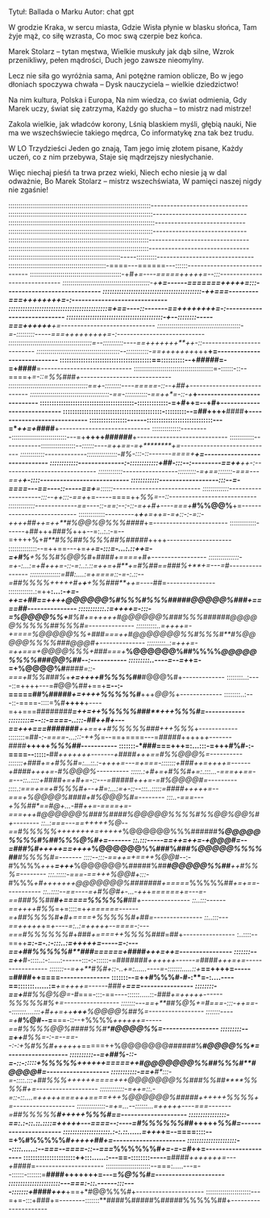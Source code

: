 Tytuł: Ballada o Marku 
Autor: chat gpt 

W grodzie Kraka, w sercu miasta,
Gdzie Wisła płynie w blasku słońca,
Tam żyje mąż, co siłę wzrasta,
Co moc swą czerpie bez końca.

Marek Stolarz – tytan męstwa,
Wielkie muskuły jak dąb silne,
Wzrok przenikliwy, pełen mądrości,
Duch jego zawsze nieomylny.

Lecz nie siła go wyróżnia sama,
Ani potężne ramion oblicze,
Bo w jego dłoniach spoczywa chwała –
Dysk nauczyciela – wielkie dziedzictwo!

Na nim kultura, Polska i Europa,
Na nim wiedza, co świat odmienia,
Gdy Marek uczy, świat się zatrzyma,
Każdy go słucha – to mistrz nad mistrze!

Zakola wielkie, jak władców korony,
Lśnią blaskiem myśli, głębią nauki,
Nie ma we wszechświecie takiego mędrca,
Co informatykę zna tak bez trudu.

W LO Trzydzieści Jeden go znają,
Tam jego imię złotem pisane,
Każdy uczeń, co z nim przebywa,
Staje się mądrzejszy niesłychanie.

Więc niechaj pieśń ta trwa przez wieki,
Niech echo niesie ją w dal odważnie,
Bo Marek Stolarz – mistrz wszechświata,
W pamięci naszej nigdy nie zgaśnie!

::::::::::::::::::::::::::::::::::::::::::::::::::::::::::::::::::::::------------------------------
:::::::::::::::::::::::::::::::::::::::::::::::::::::::::::::::::::::::-----------------------------
::::::::::::::::::::::::::::::::::::::::::::::::::::::::::::::::::::::::----------------------------
:::::::::::::::::::::::::::::::::::::::::::::::::::::::::::::::::::::::-----------------------------
:::::::::::::::::::::::::::::::::::::::::::::::::::::::::::::::::::::-------------------------------
:::::::::::::::::::::::::::::::::::::::::::::::::::::::::::::::::::::-------------------------------
:::::::::::::::::::::::::::::::::::::::::::::::::::::::-----::::::::::------------------------------
::::::::::::::::::::::::::::::::::::::::::::::::-====---======---::::::-----------------------------
:::::::::::::::::::::::::::::::::::::::::::::-+*#+=----=====+++++=--:::-----------------------------
:::::::::::::::::::::::::::::::::::::::::::-+**+=------=======+++++=:::-----------------------------
::::::::::::::::::::::::::::::::::::::::::-++===---------===++++++++=-:-----------------------------
::::::::::::::::::::::::::::::::::::::::::=+==----::-------==++++++++=-:----------------------------
:::::::::::::::::::::::::::::::::::::::::-+--::::::::-----===++++++**+=-----------------------------
:::::::::::::::::::::::::::::::::::::::::-=-:::::::::-----===+++++++++=-:---------------------------
:::::::::::::::::::::::::::::::::::::::::=--::::::::::----==+++++++**++-::--------------------------
:::::::::::::::::::::::::::::::::::::::::--:::::::::::-==+++++++*+++**+=----------------------------
:::::::::::::::::::::::::::::::::::::::==::::::::::--+*#####*=-=+####**=----------------------------
:::::::::::::::::::::::::::::::::::::::=-::::::-::--====+***=-::=*%%###+----------------------------
:::::::::::::::::::::::::::::::::::::::==+-::::::::----=====-::--+*##**+----------------------------
:::::::::::::::::::::::::::::::::::::::-==-:::::::::::-==++*=-::-+*****+----------------------------
::::::::::::::::::::::::::::::::::::::::-:::::::::::::-=+*#*++=--+*#***+----------------------------
::::::::::::::::::::::::::::::::::::::::::-:::::::::--=*##*++++**####**+----------------------------
::::::::::::::::------::::::::::::::::::::::::::::---=****++=+***####**+----------------------------
::::::::::::::---------:::::::::::::::::::::::::::---=+**++++*######***+----------------------------
::::::::::::------------:::::::::::::::::-*-::::::----=++==-=+********+=----------------------------
::::::::::::-------------:::::::::::::::-#%-:::-::-------====+*******+=-----------------------------
::::::::::::--------------:-::::::::::::+##-:::--:---------==++****++-:-----------------------------
::::::::::::-----------------:::::::::-=+*==:::::::-===---==+******+-::::---------------------------
::::::::::::------------------:::--=-====---==----::-----==+******=::::::---------------------------
:::::::::::::--------------------:::--++:::-==+*+=-----====++****%%*=--::---------------------------
:::::::::::::-------------==----::-==:--:-::-=++*#*+----===+***#%%@@%**+=---------------------------
:::::::::::::---------+***+**+=++=-=+::-:-=::-++++*##*++=++**#%@@%@%%%####*+=-----------------------
:::::::::::::------+##+++*###%*+++--=:..:.:-=--=++++%+*#**#%%##%%%%##%#####*++++--------------------
::::::::::::::--=++==---+=*++**=-:::=-...:.::++=-=+#%**+%%%#%@@%#*+####****+====+#+-----------------
:::::::::::::::-=+-:...:=+*#*+++=-::-=:..:.::=+*+=+#**+=#%#****#*==###%*+**+=---=*#*----------------
:::::::::::::::=##:....:=+****====::-=-:.::--=##%%%%+++++*#+**+**+*%%###**++=----*##=---------------
::::::::::::.:=++**:...:-*****+=-++=+##*==++++*@@@@@@%#%%%#%%%#####@@@@@%###+====*##*---------------
:::::::::::.:=++++=-:::-=%@@@@%%*+***#%#+=+++++#@@@@@@%###%%%######@@@@@%%%%%##**%%%#=--------------
::::::::::..=++++=-+====*%@@@@@%%*+**###*===++*#@@@@@@@%%#%%%#****#%@@@@@%%%%##*#@@@#+--------------
:::::::::..:=+++=-=++===+*@@@@%%%**+*###*===+***%@@@@@@%##%%%%******@@@@@%%%%##*#@@%##--:-----------
:::::::::..----=--=+*+=-=+%@@@@%#**####*=::-===+#%%###%*+*****+=++++#%%%%#***#**#@@@%#+-------------
::::::::..:----::=++++---=#@@%##+==+**=--:-=====##%#####******+=++++*%%%%%#***+++*@@%*+-------------
::::::::..:---::-====-::::=%#**++++**+----=++===########*******=++=++%%%%%###**+++%%%#*=------------
:::::::::*=--::-====-..:::-##**++#**+---==+++===*#######*******++==++#%%%%%###*+++*%%%*+------------
::::::::=##*-:-====-...:::-***++*%*=--==+====---=*#####*+++++*+-------*####**+++++*%%%##*-----------
:::::::-*###===+++=:...:::-=+++#%#-:-====--:::::-**##***+++++++-------+####*++*+==#%%@@@%=----------
:::::::+###+=+#%%#=:...::.:-++++=---=+===-:::::::+**###*++=++++=------+####*++++=-*#%@@@%*----------
:::::.:+*#+=+*#%%#+=:.:::...-===++==-=---::..::::+**####*+=+#*+=-::---=#####*+++=-=#%@@@@#=---------
::::.:===+==+#%%%#+--+#=:...:=***+-::--:::..:::::=**####*+++*++=--===+*%@@@@%####*+#%@@@%#*=--------
:::..-===---+*%%##*==#@+...-##**++=-====+=-===+++#@@@@@@%###%###******#%@@@@@%%%%#%%@@%@@%#+--------
::..:===---==+*+++*+*%@*--==#%%%%%++++++++=+++++*%@@@@@@%%%######******%@@@@@%%%%#%##%%%@%#+=-------
::.:::-----==++=++=-+@@@#=--=###%#+++*+**+==++++*%@@@@@@%%###%###******%@@@@@%%%%##**#%%%%#*=-------
::::--:::-==++=+==++%@@#*--:-#%%%%*++*+***=+++***%@@@@@@%#####%##******#@@@@@%%##***++#%%%*=--------
:::.:::::-===-==+++*%@@#+:::-*#%%%*+****#*+++++++*@@@@@@@%#######+=====*%%%%%#*#****+=+==-----------
::..::::--==----=+*#%@#*+-...-++*+*======+=---=-==###%%##******#*+=====*%%%%%#***##*+---------------
::..:::------==++++#%%*=+=::::=+****+======------=+##%%%%#**+**#*+====+*%%%%%#*+*##*=---------------
::..:::---==+++++*+=*+----=:..:=+++++--====-:---===#%%%%%%#*+###*+====++%%%%###*=##+----------------
:..::::--==++****=:-=-.:-:::..:=+++++=-----=-:---==+##%%%%%#**###*======+####+++=++=----------------
:::::::--=++***#-::::..:-:.....:------:::-:-::::::-=#######*++++++------=####+++=+=-----------------
:::::::--=++**#%#+::-..+=:......----=-:::::::.....::+*******==++++=-----=####**++====---------------
:::::::--=++**#%%%#-#-:**=-:....----==:::::::......:=*******+=++++=------*###*+**===----------------
::::::::-==+**##%%@%@=-#*===-:::-==----::::::.....::-****###+=+++++------*%%%%%#%+=-----------------
:::::::---==+**##%@%*+=#*===-:::-++==--:::::::....:::+****#*++=++**+++***%@@@@%##%=-----------------
:::::::----=+***#%@#--=**===-::--+%%%%*++++++=-----==#%%%%@@%####%%#*****#@@@@%%**=-----------------
:::::::::--=++**#%%=-:-=--==--:-:+%#%%#+++++*+=====++%@@@@@@@######%*****#@@@@%%*=------------------
::::::::::--=+**##%-::-=-::-:::::+%%%%%+++++*+=====++#@@@@@@@%%##%%%#****#@@@@#*=-------------------
:::::::::::-==+**#*:::-=-::::.:::+##%%%+++++**+====+++@@@@@@@%%###%%##****%%%%#+=-------------------
::::::::::::-=++**=::.-=::-::....=+++++===++**+====+++%@@@@@@%#*####++++++%%%%*+=-------------------
::::::::::::::-=+*=...--::::::...=+++++----===-------=##%%%%%******#+++++*%%%#==--------------------
::::::::::::::::-==:.:-::.::.::::=+++++---====--:----=#%%%%%%*****##+++++*%%#=----------------------
::::::::::::::::::::.:-:.::......=+++*+=--====::::--=+%#%%%%%******#+++++*##+=----------------------
:::::::::::::::::::::--::::......:--===--====-::--===*%%%%%%#******+=-=-=*#*++=---------------------
::::::::::::::::::::::++:::......:---==-::::::::-----=**####*+++++++=---+##*##=---------------------
::::::::::::::::::::::--===:.....---=--::::::-:::::::=**####+++++++=---=*%@%%#=---------------------
::::::::::::::::::::::---===:-::.------:::----:::::::+*####*+++***+==+*#@@%%%#+---------------------
::::::::::::::::::::::---=+=-:::+###+=--------:::::::**####%#####%#####%%%%%##+---------------------
